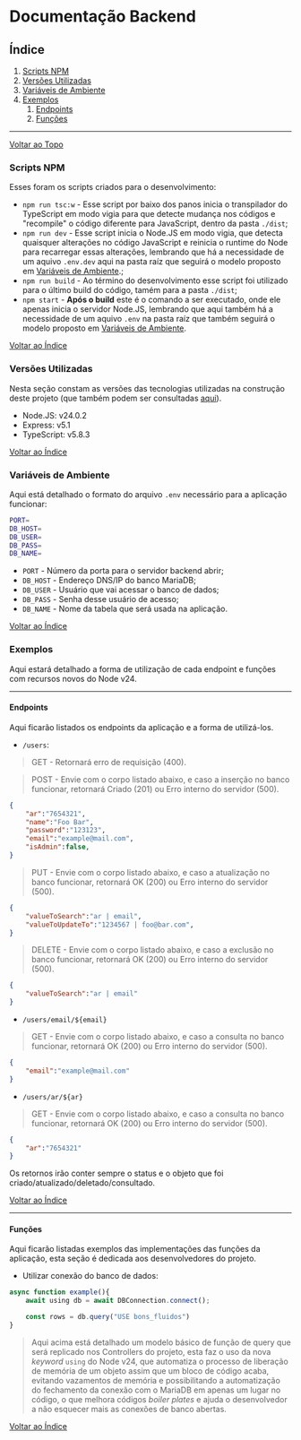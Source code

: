 # Documentação Backend

## Índice
1. [Scripts NPM](#scripts-npm)
2. [Versões Utilizadas](#versões-utilizadas)
3. [Variáveis de Ambiente](#variáveis-de-ambiente)
4. [Exemplos](#exemplos)
    1. [Endpoints](#endpoints)
    2. [Funções](#funções)
---
[Voltar ao Topo](#documentação-backend)

### Scripts NPM
Esses foram os scripts criados para o desenvolvimento:
- `npm run tsc:w` - Esse script por baixo dos panos inicia o transpilador do TypeScript em modo vigia para que detecte mudança nos códigos e "recompile" o código diferente para JavaScript, dentro da pasta `./dist`;
- `npm run dev` - Esse script inicia o Node.JS em modo vigia, que detecta quaisquer alterações no código JavaScript e reinicia o runtime do Node para recarregar essas alterações, lembrando que há a necessidade de um aquivo `.env.dev` aqui na pasta raíz que seguirá o modelo proposto em [Variáveis de Ambiente](#variáveis-de-ambiente).;
- `npm run build` - Ao término do desenvolvimento esse script foi utilizado para o último build do código, tamém para a pasta `./dist`;
- `npm start` - **Após o build** este é o comando a ser executado, onde ele apenas inicia o servidor Node.JS, lembrando que aqui também há a necessidade de um aquivo `.env` na pasta raíz que também seguirá o modelo proposto em [Variáveis de Ambiente](#variáveis-de-ambiente).

[Voltar ao Índice](#índice)

### Versões Utilizadas
Nesta seção constam as versões das tecnologias utilizadas na construção deste projeto (que também podem ser consultadas [aqui](./package.json)).

- Node.JS: v24.0.2
- Express: v5.1
- TypeScript: v5.8.3

[Voltar ao Índice](#índice)

### Variáveis de Ambiente
Aqui está detalhado o formato do arquivo `.env` necessário para a aplicação funcionar:
```bash
PORT=
DB_HOST=
DB_USER=
DB_PASS=
DB_NAME=
```
- `PORT` - Número da porta para o servidor backend abrir;
- `DB_HOST` - Endereço DNS/IP do banco MariaDB;
- `DB_USER` - Usuário que vai acessar o banco de dados;
- `DB_PASS` - Senha desse usuário de acesso;
- `DB_NAME` - Nome da tabela que será usada na aplicação.

[Voltar ao Índice](#índice)

### Exemplos
Aqui estará detalhado a forma de utilização de cada endpoint e funções com recursos novos do Node v24.

---
#### Endpoints
Aqui ficarão listados os endpoints da aplicação e a forma de utilizá-los.

- `/users`:
>GET - Retornará erro de requisição (400).

>POST - Envie com o corpo listado abaixo, e caso a inserção no banco funcionar, retornará Criado (201) ou Erro interno do servidor (500).

```json
{
    "ar":"7654321",
    "name":"Foo Bar",
    "password":"123123",
    "email":"example@mail.com",
    "isAdmin":false,
}
```
>PUT - Envie com o corpo listado abaixo, e caso a atualização no banco funcionar, retornará OK (200) ou Erro interno do servidor (500).
```json
{
    "valueToSearch":"ar | email",
    "valueToUpdateTo":"1234567 | foo@bar.com",
}
```
>DELETE - Envie com o corpo listado abaixo, e caso a exclusão no banco funcionar, retornará OK (200) ou Erro interno do servidor (500).
```json
{
    "valueToSearch":"ar | email"
}
```

- `/users/email/${email}`
>GET - Envie com o corpo listado abaixo, e caso a consulta no banco funcionar, retornará OK (200) ou Erro interno do servidor (500).
```json
{
    "email":"example@mail.com"
}
```

- `/users/ar/${ar}`
>GET - Envie com o corpo listado abaixo, e caso a consulta no banco funcionar, retornará OK (200) ou Erro interno do servidor (500).
```json
{
    "ar":"7654321"
}
```

Os retornos irão conter sempre o status e o objeto que foi criado/atualizado/deletado/consultado.

[Voltar ao Índice](#índice)

---
#### Funções
Aqui ficarão listadas exemplos das implementações das funções da aplicação, esta seção é dedicada aos desenvolvedores do projeto.

- Utilizar conexão do banco de dados:
```typescript
async function example(){
    await using db = await DBConnection.connect();

    const rows = db.query("USE bons_fluidos")
}
```
> Aqui acima está detalhado um modelo básico de função de query que será replicado nos Controllers do projeto, esta faz o uso da nova _keyword_ `using` do Node v24, que automatiza o processo de liberação de memória de um objeto assim que um bloco de código acaba, evitando vazamentos de memória e possibilitando a automatização do fechamento da conexão com o MariaDB em apenas um lugar no código, o que melhora códigos _boiler plates_ e ajuda o desenvolvedor a não esquecer mais as conexões de banco abertas.

[Voltar ao Índice](#índice)